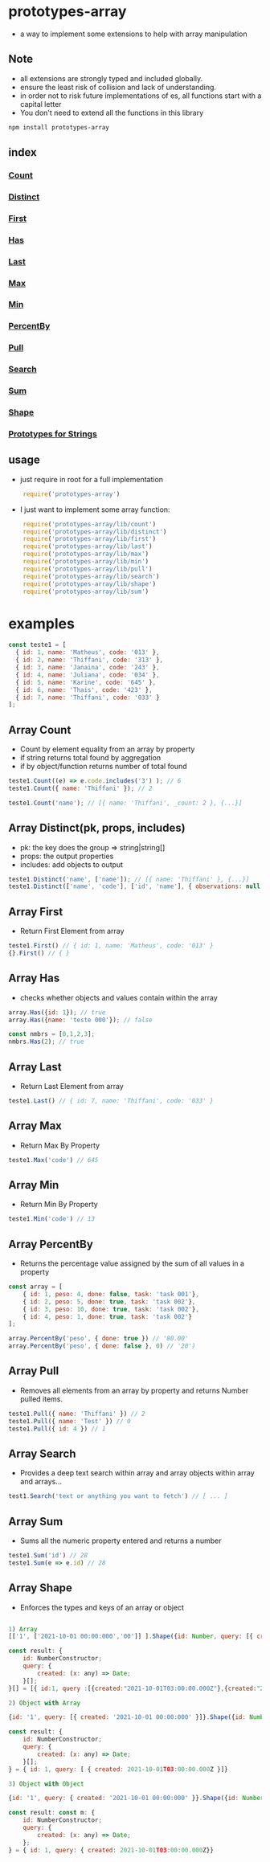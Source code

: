 # prototypes-array

- a way to implement some extensions to help with array manipulation

## Note
 
 - all extensions are strongly typed and included globally.
 - ensure the least risk of collision and lack of understanding.
 - in order not to risk future implementations of es, all functions start with a capital letter
 - You don't need to extend all the functions in this library


``` bash
npm install prototypes-array
```

## index 

### [Count](#array-count)
### [Distinct](#array-distinct)
### [First](#array-first)
### [Has](#array-has)
### [Last](#array-last)
### [Max](#array-max)
### [Min](#array-min)
### [PercentBy](#array-percentby)
### [Pull](#array-pull)
### [Search](#array-search)
### [Sum](#array-sum)
### [Shape](#array-shape)

### [Prototypes for Strings](https://github.com/mathec-x/-prototypes-string)

## usage

 - just require in root for a full implementation

``` js
    require('prototypes-array')
```

- I just want to implement some array function:

``` js
    require('prototypes-array/lib/count')
    require('prototypes-array/lib/distinct')
    require('prototypes-array/lib/first')
    require('prototypes-array/lib/last')
    require('prototypes-array/lib/max')
    require('prototypes-array/lib/min')
    require('prototypes-array/lib/pull')
    require('prototypes-array/lib/search')
    require('prototypes-array/lib/shape')
    require('prototypes-array/lib/sum')
``` 

# examples

``` js
const teste1 = [
  { id: 1, name: 'Matheus', code: '013' },
  { id: 2, name: 'Thiffani', code: '313' },
  { id: 3, name: 'Janaina', code: '243' },
  { id: 4, name: 'Juliana', code: '034' },
  { id: 5, name: 'Karine', code: '645' },
  { id: 6, name: 'Thais', code: '423' },
  { id: 7, name: 'Thiffani', code: '033' }
];
```

## Array Count

- Count by element equality from an array by property 
- if string returns total found by aggregation
- if by object/function returns number of total found

``` js
teste1.Count((e) => e.code.includes('3') ); // 6
teste1.Count({ name: 'Thiffani' }); // 2

teste1.Count('name'); // [{ name: 'Thiffani', _count: 2 }, {...}]
```

## Array Distinct(pk, props, includes)

- pk: the key does the group => string|string[]
- props: the output properties
- includes: add objects to output

``` js
teste1.Distinct('name', ['name']); // [{ name: 'Thiffani' }, {...}]
teste1.Distinct(['name', 'code'], ['id', 'name'], { observations: null })); // [{ id: 2, name: 'Thiffani',  observations: null  }, {...}]
```

## Array First

- Return First Element from array

``` js
teste1.First() // { id: 1, name: 'Matheus', code: '013' }
{}.First() // { }
```

## Array Has

- checks whether objects and values ​​contain within the array

``` js
array.Has({id: 1}); // true
array.Has({name: 'teste 000'}); // false

const nmbrs = [0,1,2,3];
nmbrs.Has(2); // true
```

## Array Last

- Return Last Element from array

``` js
teste1.Last() // { id: 7, name: 'Thiffani', code: '033' }
```

## Array Max

- Return Max By Property

``` js
teste1.Max('code') // 645
```

## Array Min

- Return Min By Property

``` js
teste1.Min('code') // 13
```

## Array PercentBy

- Returns the percentage value assigned by the sum of all values ​​in a property

``` js
const array = [
    { id: 1, peso: 4, done: false, task: 'task 001'},
    { id: 2, peso: 5, done: true, task: 'task 002'},
    { id: 3, peso: 10, done: true, task: 'task 002'},
    { id: 4, peso: 1, done: true, task: 'task 002'}
];

array.PercentBy('peso', { done: true }) // '80.00'
array.PercentBy('peso', { done: false }, 0) // '20')
```

## Array Pull

- Removes all elements from an array by property and returns Number pulled items.

``` js
teste1.Pull({ name: 'Thiffani' }) // 2
teste1.Pull({ name: 'Test' }) // 0
teste1.Pull({ id: 4 }) // 1
```

## Array Search

- Provides a deep text search within array and array objects within array and arrays...

``` js
test1.Search('text or anything you want to fetch') // [ ... ]
```

## Array Sum

- Sums all the numeric property entered and returns a number

``` js
teste1.Sum('id') // 28
teste1.Sum(e => e.id) // 28
```

## Array Shape

- Enforces the types and keys of an array or object

``` js 

1) Array
[['1', ['2021-10-01 00:00:000','00']] ].Shape({id: Number, query: [{ created: (x) => new Date(x) }]}) 

const result: {
    id: NumberConstructor;
    query: {
        created: (x: any) => Date;
    }[];
}[] = [{ id:1, query :[{created:"2021-10-01T03:00:00.000Z"},{created:"2000-01-01T02:00:00.000Z"}]}]

2) Object with Array

{id: '1', query: [{ created: '2021-10-01 00:00:000' }]}.Shape({id: Number, query: [{ created: (x) => new Date(x) }]}) 

const result: {
    id: NumberConstructor;
    query: {
        created: (x: any) => Date;
    }[];
} = { id: 1, query: [ { created: 2021-10-01T03:00:00.000Z }]}

3) Object with Object

{id: '1', query: { created: '2021-10-01 00:00:000' }}.Shape({id: Number, query: { created: (x) => new Date(x) }}) 

const result: const m: {
    id: NumberConstructor;
    query: {
        created: (x: any) => Date;
    };
} = { id: 1, query: { created: 2021-10-01T03:00:00.000Z}}

```
